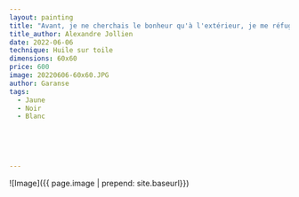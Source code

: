 ```yaml
---
layout: painting
title: "Avant, je ne cherchais le bonheur qu'à l'extérieur, je me réfugiais dans l'espoir d'une vie meilleure sans oser changer mon regard sur le monde." 
title_author: Alexandre Jollien   
date: 2022-06-06
technique: Huile sur toile
dimensions: 60x60
price: 600
image: 20220606-60x60.JPG
author: Garanse
tags:
  - Jaune
  - Noir
  - Blanc
  
 
  
  
  
---
```

![Image]({{ page.image | prepend: site.baseurl}})


